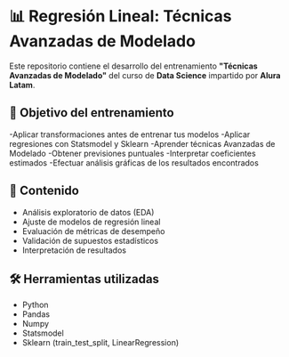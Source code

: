 # 📊 Regresión Lineal: Técnicas Avanzadas de Modelado
Este repositorio contiene el desarrollo del entrenamiento **"Técnicas Avanzadas de Modelado"** del curso de **Data Science** impartido por **Alura Latam**.

## 🧠 Objetivo del entrenamiento

-Aplicar transformaciones antes de entrenar tus modelos
-Aplicar regresiones con Statsmodel y Sklearn
-Aprender técnicas Avanzadas de Modelado
-Obtener previsiones puntuales
-Interpretar coeficientes estimados
-Efectuar análisis gráficas de los resultados encontrados

## 📁 Contenido

- Análisis exploratorio de datos (EDA)
- Ajuste de modelos de regresión lineal
- Evaluación de métricas de desempeño
- Validación de supuestos estadísticos
- Interpretación de resultados

## 🛠️ Herramientas utilizadas

- Python
- Pandas
- Numpy
- Statsmodel
- Sklearn (train_test_split, LinearRegression)
